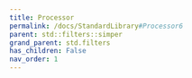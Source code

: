 ```yaml
---
title: Processor
permalink: /docs/StandardLibrary#Processor6
parent: std::filters::simper
grand_parent: std.filters
has_children: False
nav_order: 1
---
```

